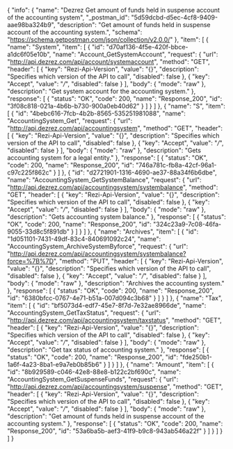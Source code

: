 {
  "info": {
    "name": "Dezrez Get amount of funds held in suspense account of the accounting system",
    "_postman_id": "5d59dcbd-d5ec-4cf8-9409-aae98ba324b9",
    "description": "Get amount of funds held in suspense account of the accounting system.",
    "schema": "https://schema.getpostman.com/json/collection/v2.0.0/"
  },
  "item": [
    {
      "name": "System",
      "item": [
        {
          "id": "d70af136-4f5e-420f-bbce-a1dc6f05e10b",
          "name": "Account_GetSystemAccount",
          "request": {
            "url": "http://api.dezrez.com/api/account/systemaccount",
            "method": "GET",
            "header": [
              {
                "key": "Rezi-Api-Version",
                "value": "{}",
                "description": "Specifies which version of the API to call",
                "disabled": false
              },
              {
                "key": "Accept",
                "value": "*/*",
                "disabled": false
              }
            ],
            "body": {
              "mode": "raw"
            },
            "description": "Get system account for the accounting system."
          },
          "response": [
            {
              "status": "OK",
              "code": 200,
              "name": "Response_200",
              "id": "3f08c818-021a-4b6b-b730-900a0eb40d62"
            }
          ]
        }
      ]
    },
    {
      "name": "S",
      "item": [
        {
          "id": "4bebc616-7fcb-4b2b-8565-535251981088",
          "name": "AccountingSystem_Get",
          "request": {
            "url": "http://api.dezrez.com/api/accountingsystem",
            "method": "GET",
            "header": [
              {
                "key": "Rezi-Api-Version",
                "value": "{}",
                "description": "Specifies which version of the API to call",
                "disabled": false
              },
              {
                "key": "Accept",
                "value": "*/*",
                "disabled": false
              }
            ],
            "body": {
              "mode": "raw"
            },
            "description": "Gets accounting system for a legal entity."
          },
          "response": [
            {
              "status": "OK",
              "code": 200,
              "name": "Response_200",
              "id": "746a781c-fb8a-42cf-96a1-c97c225f862c"
            }
          ]
        },
        {
          "id": "d2721901-1316-4690-ae37-88a34f6b6dbe",
          "name": "AccountingSystem_GetSystemBalance",
          "request": {
            "url": "http://api.dezrez.com/api/accountingsystem/systembalance",
            "method": "GET",
            "header": [
              {
                "key": "Rezi-Api-Version",
                "value": "{}",
                "description": "Specifies which version of the API to call",
                "disabled": false
              },
              {
                "key": "Accept",
                "value": "*/*",
                "disabled": false
              }
            ],
            "body": {
              "mode": "raw"
            },
            "description": "Gets accounting system balance."
          },
          "response": [
            {
              "status": "OK",
              "code": 200,
              "name": "Response_200",
              "id": "324c23a9-7c08-46fa-9055-33d8c5f891db"
            }
          ]
        }
      ]
    },
    {
      "name": "Archives",
      "item": [
        {
          "id": "1d051101-7431-49df-83c4-840691092c24",
          "name": "AccountingSystem_ArchiveSystemByforce",
          "request": {
            "url": "http://api.dezrez.com/api/accountingsystem/systembalance?force=%7B%7D",
            "method": "PUT",
            "header": [
              {
                "key": "Rezi-Api-Version",
                "value": "{}",
                "description": "Specifies which version of the API to call",
                "disabled": false
              },
              {
                "key": "Accept",
                "value": "*/*",
                "disabled": false
              }
            ],
            "body": {
              "mode": "raw"
            },
            "description": "Archives the accounting system."
          },
          "response": [
            {
              "status": "OK",
              "code": 200,
              "name": "Response_200",
              "id": "6380bfcc-0767-4e71-b51a-007d094c3b68"
            }
          ]
        }
      ]
    },
    {
      "name": "Tax",
      "item": [
        {
          "id": "bf5073d4-edf7-45e7-8f7d-7e32ae8966de",
          "name": "AccountingSystem_GetTaxStatus",
          "request": {
            "url": "http://api.dezrez.com/api/accountingsystem/taxstatus",
            "method": "GET",
            "header": [
              {
                "key": "Rezi-Api-Version",
                "value": "{}",
                "description": "Specifies which version of the API to call",
                "disabled": false
              },
              {
                "key": "Accept",
                "value": "*/*",
                "disabled": false
              }
            ],
            "body": {
              "mode": "raw"
            },
            "description": "Get tax status of accounting system."
          },
          "response": [
            {
              "status": "OK",
              "code": 200,
              "name": "Response_200",
              "id": "fde250b1-1a6f-4a23-8ba1-e9a7eb0b85b6"
            }
          ]
        }
      ]
    },
    {
      "name": "Amount",
      "item": [
        {
          "id": "8b929589-c046-42e8-88e8-b122c2bf690c",
          "name": "AccountingSystem_GetSuspenseFunds",
          "request": {
            "url": "http://api.dezrez.com/api/accountingsystem/suspense",
            "method": "GET",
            "header": [
              {
                "key": "Rezi-Api-Version",
                "value": "{}",
                "description": "Specifies which version of the API to call",
                "disabled": false
              },
              {
                "key": "Accept",
                "value": "*/*",
                "disabled": false
              }
            ],
            "body": {
              "mode": "raw"
            },
            "description": "Get amount of funds held in suspense account of the accounting system."
          },
          "response": [
            {
              "status": "OK",
              "code": 200,
              "name": "Response_200",
              "id": "53a6ba5b-aef3-41f9-b9c8-943ab546a22f"
            }
          ]
        }
      ]
    }
  ]
}
